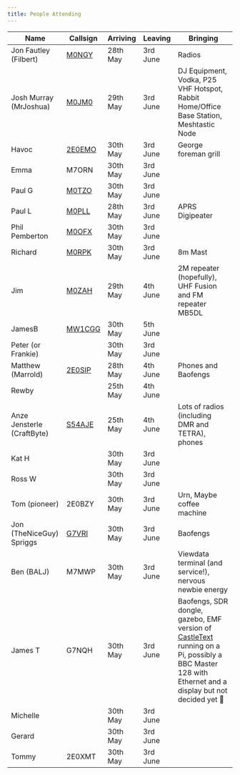 ```yaml
---
title: People Attending
---
```

|Name                     |Callsign                                |Arriving  |Leaving  |Bringing|
|-------------------------|----------------------------------------|----------|---------|--------|
|Jon Fautley (Filbert)    |[M0NGY](https://www.qrz.com/db/M0NGY)   |28th May |3rd June |Radios|
|Josh Murray (MrJoshua)   |[M0JM0](https://www.qrz.com/db/M0JMO)   |29th May  |3rd June |DJ Equipment, Vodka, P25 VHF Hotspot, Rabbit Home/Office Base Station, Meshtastic Node |
|Havoc                    |[2E0EMO](https://www.qrz.com/db/2E0EMO) |30th May  |3rd June |George foreman grill |
|Emma                     |M7ORN                                        |30th May  |3rd June | |
|Paul G                   |[M0TZO](https://www.qrz.com/db/M0TZO)   |30th May  |3rd June | |
|Paul L                   |[M0PLL](https://www.qrz.com/db/M0PLL)   |28th May  |3rd June |APRS Digipeater |
|Phil Pemberton           |[M0OFX](https://www.qrz.com/db/M0OFX)   |30th May  |3rd June | |
|Richard                  |[M0RPK](https://www.qrz.com/db/M0RPK)   |30th May  |3rd June |8m Mast |
|Jim                      |[M0ZAH](https://www.qrz.com/db/M0ZAH)   |29th May  |4th June |2M repeater (hopefully), UHF Fusion and FM repeater MB5DL |
|JamesB                   |[MW1CGG](https://www.qrz.com/db/MW1CGG) |30th May  |5th June | |
|Peter (or Frankie)       |                                        |30th May  |3rd June | |
|Matthew (Marrold)        |[2E0SIP](https://www.qrz.com/db/2E0SIP) |28th May  |4th June |Phones and Baofengs |
|Rewby                    |                                        |25th May  |4th June | |
|Anze Jensterle (CraftByte)|[S54AJE](https://www.qrz.com/db/S54AJE)|25th May  |4th June |Lots of radios (including DMR and TETRA), phones|
|Kat H                    |                                        |30th May  |3rd June | |
|Ross W                   |                                        |30th May  |3rd June | |
|Tom (pioneer)            |2E0BZY                                  |30th May  |3rd June |Urn, Maybe coffee machine|
|Jon (TheNiceGuy) Spriggs |[G7VRI](https://www.qrz.com/db/G7VRI)   |30th May  |3rd June |Baofengs |
|Ben (BALJ)               |M7MWP                                   |30th May  |3rd June |Viewdata terminal (and service!), nervous newbie energy|
|James T                  |G7NQH                                   |30th May  |3rd June |Baofengs, SDR dongle, gazebo, EMF version of [CastleText](https://github.com/webmariner/castletext/) running on a Pi, possibly a BBC Master 128 with Ethernet and a display but not decided yet 🙂 |
|Michelle                 |                                        |30th May  |3rd June | |
|Gerard                   |                                        |30th May  |3rd June | |
|Tommy                    |2E0XMT                                  |30th May  |3rd June | |
